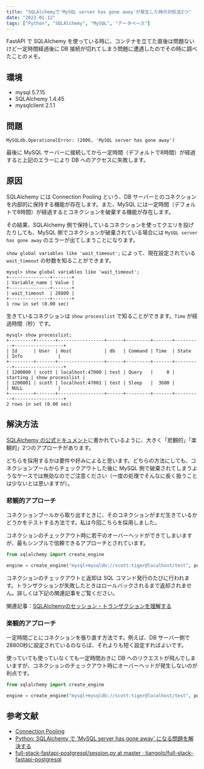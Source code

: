 ```yaml
---
title: "SQLAlchemyで'MySQL server has gone away'が発生した時の対処法2つ"
date: "2023-01-12"
tags: ["Python", "SQLAlchemy", "MySQL", "データベース"]
---
```


FastAPI で SQLAlchemy を使っている時に、コンテナを立てた直後は問題ないけど一定時間経過後に DB 接続が切れてしまう問題に遭遇したのでその時に調べたことのメモ。

## 環境

* mysql 5.7.15
* SQLAlchemy 1.4.45
* mysqlclient 2.1.1

## 問題

```
MySQLdb.OperationalError: (2006, 'MySQL server has gone away')
```

最後に MySQL サーバーに接続してから一定時間（デフォルトで8時間）が経過すると上記のエラーにより DB へのアクセスに失敗します。

## 原因

SQLAlchemy には Connection Pooling という、DB サーバーとのコネクションを内部的に保持する機能が存在します。また、MySQL には一定時間（デフォルトで8時間）が経過するとコネクションを破棄する機能が存在します。

その結果、SQLAlchemy 側で保持しているコネクションを使ってクエリを投げたりしても、MySQL 側でコネクションが破棄されている場合には `MySQL server has gone away` のエラーが出てしまうことになります。

`show global variables like 'wait_timeout';` によって、現在設定されている `wait_timeout` の秒数を知ることができます。

```
mysql> show global variables like 'wait_timeout';
+---------------+-------+
| Variable_name | Value |
+---------------+-------+
| wait_timeout  | 28800 |
+---------------+-------+
1 row in set (0.00 sec)
```

生きているコネクションは `show processlist` で知ることができます。`Time` が経過時間（秒）です。

```
mysql> show processlist;
+---------+-------+-----------------+------+---------+-------+----------+------------------+
| Id      | User  | Host            | db   | Command | Time  | State    | Info             |
+---------+-------+-----------------+------+---------+-------+----------+------------------+
| 1200000 | scott | localhost:47000 | test | Query   |     0 | starting | show processlist |
| 1200001 | scott | localhost:47001 | test | Sleep   |  3600 |          | NULL             |
+---------+-------+-----------------+------+---------+-------+----------+------------------+
2 rows in set (0.00 sec)
```

## 解決方法

[SQLAlchemy の公式ドキュメント](https://docs.sqlalchemy.org/en/20/core/pooling.html#dealing-with-disconnects)に書かれているように、大きく「悲観的」「楽観的」2つのアプローチがあります。

どちらを採用するかは要件や好みによると思います。どちらの方法にしても、コネクションプールからチェックアウトした後に MySQL 側で破棄されてしまうようなケースでは無効なのでご注意ください（一度の処理でそんなに長く扱うことは少ないとは思いますが）。

### 悲観的アプローチ

コネクションプールから取り出すときに、そのコネクションがまだ生きているかどうかをテストする方法です。私は今回こちらを採用しました。

コネクションのチェックアウト時に若干のオーバーヘッドができてしまいますが、最もシンプルで信頼できるアプローチとされています。

```py
from sqlalchemy import create_engine

engine = create_engine("mysql+mysqldb://scott:tiger@localhost/test", pool_pre_ping=True)
```

コネクションのチェックアウトと返却は SQL コマンド発行のたびに行われます。トランザクションが失敗したときはロールバックされるまで返却されません。詳しくは下記の関連記事をご覧ください。

関連記事：[SQLAlchemyのセッション・トランザクションを理解する](/posts/2023/05/sqlalchemy-sessions-and-transactions)

### 楽観的アプローチ

一定時間ごとにコネクションを張り直す方法です。例えば、DB サーバー側で28800秒に設定されているのならば、それよりも短く設定すればよいです。

使っていても使っていなくても一定時間おきに DB へのリクエストが飛んでしまいますが、コネクションのチェックアウト時にオーバーヘッドが発生しないのが利点です。

```py
from sqlalchemy import create_engine

engine = create_engine("mysql+mysqldb://scott:tiger@localhost/test", pool_recycle=3600)
```

## 参考文献

* [Connection Pooling](https://docs.sqlalchemy.org/en/20/core/pooling.html)
* [Python: SQLAlchemy で 'MySQL server has gone away' になる問題を解決する](https://blog.amedama.jp/entry/2015/08/15/133322)
* [full-stack-fastapi-postgresql/session.py at master · tiangolo/full-stack-fastapi-postgresql](https://github.com/tiangolo/full-stack-fastapi-postgresql/blob/master/%7B%7Bcookiecutter.project_slug%7D%7D/backend/app/app/db/session.py)
